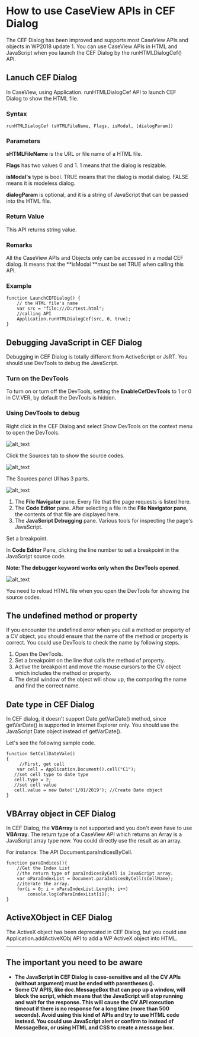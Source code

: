 
# How to use CaseView APIs in CEF Dialog

The CEF Dialog has been improved and supports most CaseView APIs and objects in WP2018 update 1. You can use CaseView APIs in HTML and JavaScript when you launch the CEF Dialog by the runHTMLDialogCef() API.


## Lanuch CEF Dialog

In CaseView, using Application. runHTMLDialogCef API to launch CEF Dialog to show the HTML file.


### Syntax


```
runHTMLDialogCef (sHTMLFileName, Flags, isModal, [dialogParam])
```



### Parameters

**sHTMLFileName** is the URL or file name of a HTML file.

**Flags** has two values 0 and 1. 1 means that the dialog is resizable.

**isModal's** type is bool. TRUE means that the dialog is modal dialog. FALSE means it is modeless dialog.

**dialogParam** is optional, and it is a string of JavaScript that can be passed into the HTML file.


### Return Value

This API returns string value.


### Remarks

All the CaseView APIs and Objects only can be accessed in a modal CEF dialog. It means that the **isModal **must be set TRUE when calling this API.


### Example


```
function LaunchCEFDialog() {
    // the HTML file's name
    var src = "file:///D:/test.html";
    //calling API
    Application.runHTMLDialogCef(src, 0, true);
}
```





## Debugging JavaScript in CEF Dialog

Debugging in CEF Dialog is totally different from ActiveScript or JsRT. You should use DevTools to debug the JavaScript.


### Turn on the DevTools

To turn on or turn off the DevTools, setting the **EnableCefDevTools** to 1 or 0 in CV.VER, by default the DevTools is hidden.


### Using DevTools to debug

Right click in the CEF Dialog and select Show DevTools on the context menu to open the DevTools.

![alt_text](cef_images/1.png "DevTools")




Click the Sources tab to show the source codes.



![alt_text](cef_images/2.png "DevTools")


The Sources panel UI has 3 parts.


![alt_text](cef_images/3.png "DevTools")



1.  The **File Navigator** pane. Every file that the page requests is listed here.
1.  The **Code Editor** pane. After selecting a file in the **File Navigator pane**, the contents of that file are displayed here.
1.  The **JavaScript Debugging** pane. Various tools for inspecting the page's JavaScript.



Set a breakpoint.

In **Code Editor** Pane, clicking the line number to set a breakpoint in the JavaScript source code. 

**Note: The debugger keyword works only when the DevTools opened**.


![alt_text](cef_images/4.png "DevTools")


You need to reload HTML file when you open the DevTools for showing the source codes.




## The undefined method or property

If you encounter the undefined error when you call a method or property of a CV object, you should ensure that the name of the method or property is correct. You could use DevTools to check the name by following steps.



1.  Open the DevTools.
1.  Set a breakpoint on the line that calls the method of property.
1.  Active the breakpoint and move the mouse cursors to the CV object which includes the method or property.
1.  The detail window of the object will show up, the comparing the name and find the correct name.


## Date type in CEF Dialog

In CEF dialog, it doesn't support Date.getVarDate() method, since getVarDate() is supported in Internet Explorer only. You should use the JavaScript Date object instead of getVarDate().

Let's see the following sample code.


```
function SetCellDateVale()
{
     //First, get cell
    var cell = Application.Document().cell("C1"); 
   //set cell type to date type
   cell.type = 2;
   //set cell value
   cell.value = new Date('1/01/2019'); //Create Date object
}
```



## VBArray object in CEF Dialog

In CEF Dialog, the **VBArray** is not supported and you don't even have to use **VBArray**. The return type of a CaseView API which returns an Array is a JavaScript array type now. You could directly use the result as an array.

For instance: The API Document.paraIndicesByCell.


```
function paraIndices(){
    //Get the Index List
    //the return type of paraIndicesByCell is JavaScript array.
    var oParaIndexList = Document.paraIndicesByCell(sCellName);
    //iterate the array.
    for(i = 0; i < oParaIndexList.Length; i++)
    	console.log(oParaIndexList[i]);
}
```



## ActiveXObject in CEF Dialog

The ActiveX object has been deprecated in CEF Dialog, but you could use Application.addActiveXObj API to add a WP ActiveX object into HTML.

** **


## The important you need to be aware



*   **The JavaScript in CEF Dialog is case-sensitive and all the CV APIs (without argument) must be ended with parentheses ().**
*   **Some CV APIS, like doc.MessageBox that can pop up a window, will block the script, which means that the JavaScript will stop running and wait for the response. This will cause the CV API execution timeout if there is no response for a long time (more than 500 seconds).  Avoid using this kind of APIs and try to use HTML code instead. You could use JavaScript alert or confirm to instead of MessageBox, or using HTML and CSS to create a message box.**

<!-- GD2md-html version 1.0β11 -->
